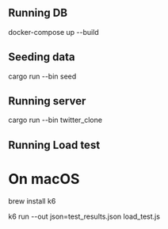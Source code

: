 ## Running DB
docker-compose up --build

## Seeding data

cargo run --bin seed

## Running server

cargo run --bin twitter_clone

## Running Load test

# On macOS
brew install k6

k6 run --out json=test_results.json load_test.js